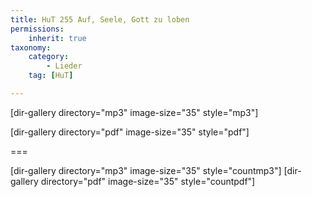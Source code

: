 ```yaml
---
title: HuT 255 Auf, Seele, Gott zu loben
permissions:
    inherit: true
taxonomy:
    category:
        - Lieder
    tag: [HuT]

---
```


[dir-gallery directory="mp3" image-size="35" style="mp3"]

[dir-gallery directory="pdf" image-size="35" style="pdf"]

===

[dir-gallery directory="mp3" image-size="35" style="countmp3"]
[dir-gallery directory="pdf" image-size="35" style="countpdf"]